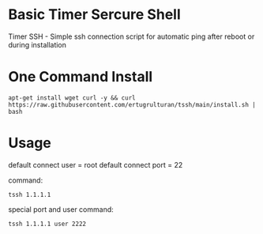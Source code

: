 # Basic Timer Sercure Shell
Timer SSH - Simple ssh connection script for automatic ping after reboot or during installation
# One Command Install
```
apt-get install wget curl -y && curl https://raw.githubusercontent.com/ertugrulturan/tssh/main/install.sh | bash
```
# Usage
default connect user = root
default connect port = 22

command:
```
tssh 1.1.1.1
```
special port and user command:
```
tssh 1.1.1.1 user 2222
```
